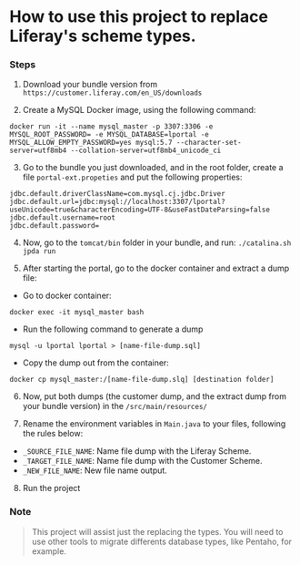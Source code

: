 # How to use this project to replace Liferay's scheme types.

### Steps

1. Download your bundle version from `https://customer.liferay.com/en_US/downloads`

2. Create a MySQL Docker image, using the following command:
```
docker run -it --name mysql_master -p 3307:3306 -e MYSQL_ROOT_PASSWORD= -e MYSQL_DATABASE=lportal -e MYSQL_ALLOW_EMPTY_PASSWORD=yes mysql:5.7 --character-set-server=utf8mb4 --collation-server=utf8mb4_unicode_ci
```

3. Go to the bundle you just downloaded, and in the root folder, create a file `portal-ext.propeties` and put the following properties:
```
jdbc.default.driverClassName=com.mysql.cj.jdbc.Driver
jdbc.default.url=jdbc:mysql://localhost:3307/lportal?useUnicode=true&characterEncoding=UTF-8&useFastDateParsing=false
jdbc.default.username=root
jdbc.default.password=
```

4. Now, go to the `tomcat/bin` folder in your bundle, and run:
``
./catalina.sh jpda run
`` 

5. After starting the portal, go to the docker container and extract a dump file:
-  Go to docker container:
```
docker exec -it mysql_master bash
```
- Run the following command to generate a dump
```
mysql -u lportal lportal > [name-file-dump.sql]
```
- Copy the dump out from the container:
```
docker cp mysql_master:/[name-file-dump.slq] [destination folder]
```

6. Now, put both dumps (the customer dump, and the extract dump from your bundle version) in the  `/src/main/resources/`

7. Rename the environment variables in `Main.java` to your files, following the rules below:
- `_SOURCE_FILE_NAME`: Name file dump with the Liferay Scheme.
- `_TARGET_FILE_NAME`: Name file dump with the Customer Scheme.
- `_NEW_FILE_NAME`: New file name output.

8. Run the project

### Note
> This project will assist just the replacing the types. You will need to use other tools to migrate differents database types, like Pentaho, for example.
